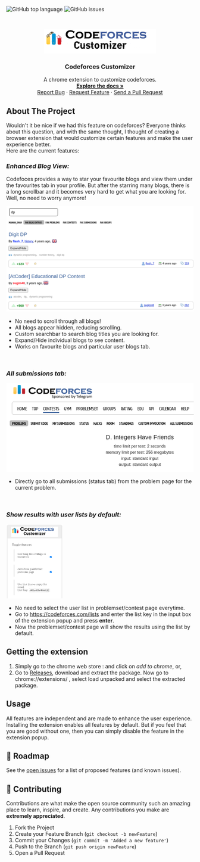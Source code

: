 ![GitHub top language](https://img.shields.io/github/languages/top/cs-mshah/codeforces-customizer)
![GitHub issues](https://img.shields.io/github/issues/cs-mshah/codeforces-customizer)

<!-- PROJECT LOGO -->
<br />

<p align="center">
  <a href="https://github.com/cs-mshah/codeforces-customizer/">
    <img src="./src/icons/header_logo.png" alt="Logo">
  </a>
  <h3 align="center">Codeforces Customizer</h3>

  <p align="center">
    A chrome extension to customize codeforces.
    <br />
    <a href="https://github.com/cs-mshah/codeforces-customizer/"><strong>Explore the docs »</strong></a>
    <br />
    <a href="https://github.com/cs-mshah/codeforces-customizer/issues">Report Bug</a>
    ·
    <a href="https://github.com/cs-mshah/codeforces-customizer/issues">Request Feature</a>
    ·
    <a href="https://github.com/cs-mshah/codeforces-customizer/pulls">Send a Pull Request</a>
  </p>
</p>

<!-- ABOUT THE PROJECT -->

## About The Project

Wouldn't it be nice if we had this feature on codeforces? Everyone thinks about this question, and with the same thought, I thought of creating a browser extension that would customize certain features and make the user experience better.  
Here are the current features:

### _Enhanced Blog View:_  
Codefoces provides a way to star your favourite blogs and view them under the favourites tab in your profile. But after the starring many blogs, there is a long scrollbar and it becomes very hard to get what you are looking for. Well, no need to worry anymore!  

<img src="./screenshots/blogEntries.png">  

 - No need to scroll through all blogs!
 - All blogs appear hidden, reducing scrolling.
 - Custom searchbar to search blog titles you are looking for.
 - Expand/Hide individual blogs to see content.
 - Works on favourite blogs and particular user blogs tab.

<br>

### _All submissions tab:_  

<img src="./screenshots/problemset.png">

 - Directly go to all submissions (status tab) from the problem page for the current problem.

<br>

### _Show results with user lists by default:_  

<img src="./screenshots/userLists.png" height="30%" width="30%">

 - No need to select the user list in problemset/contest page everytime.
 - Go to https://codeforces.com/lists and enter the list key in the input box of the extension popup and press __enter__.
 - Now the problemset/contest page will show the results using the list by default.

<!-- GETTING STARTED -->
## Getting the extension

1. Simply go to the chrome web store : and click on _add to chrome_, or,  
2. Go to [Releases](https://github.com/cs-mshah/codeforces-customizer/releases), download and extract the package. Now go to chrome://extensions/ , select load unpacked and select the extracted package.

<!-- USAGE EXAMPLES -->
## Usage

All features are independent and are made to enhance the user experience. Installing the extension enables all features by default. But if you feel that you are good without one, then you can simply disable the feature in the extension popup.

<!-- ROADMAP -->
## 🚧 Roadmap

See the [open issues](https://github.com/cs-mshah/codeforces-customizer/issues) for a list of proposed features (and known issues).

<!-- CONTRIBUTING -->
## 🤝 Contributing

Contributions are what make the open source community such an amazing place to learn, inspire, and create. Any contributions you make are **extremely appreciated**.

1. Fork the Project
2. Create your Feature Branch (`git checkout -b newFeature`)
3. Commit your Changes (`git commit -m 'Added a new feature'`)
4. Push to the Branch (`git push origin newFeature`)
5. Open a Pull Request